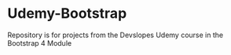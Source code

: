 # Udemy-Bootstrap
Repository is for projects from the Devslopes Udemy course in the Bootstrap 4 Module
